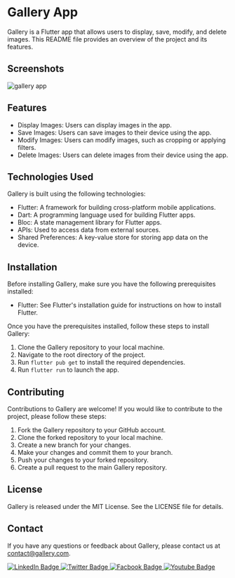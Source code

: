 # Gallery App

Gallery is a Flutter app that allows users to display, save, modify, and delete images. This README file provides an overview of the project and its features.
 
## Screenshots

![gallery app](https://user-images.githubusercontent.com/88144060/200284169-01a9a211-e1a9-48dc-b1df-9557ade8c918.png)

## Features

- Display Images: Users can display images in the app.
- Save Images: Users can save images to their device using the app.
- Modify Images: Users can modify images, such as cropping or applying filters.
- Delete Images: Users can delete images from their device using the app.

## Technologies Used

Gallery is built using the following technologies:

- Flutter: A framework for building cross-platform mobile applications.
- Dart: A programming language used for building Flutter apps.
- Bloc: A state management library for Flutter apps.
- APIs: Used to access data from external sources.
- Shared Preferences: A key-value store for storing app data on the device.

## Installation

Before installing Gallery, make sure you have the following prerequisites installed:

- Flutter: See Flutter's installation guide for instructions on how to install Flutter.

Once you have the prerequisites installed, follow these steps to install Gallery:

1. Clone the Gallery repository to your local machine.
2. Navigate to the root directory of the project.
3. Run `flutter pub get` to install the required dependencies.
4. Run `flutter run` to launch the app.

## Contributing

Contributions to Gallery are welcome! If you would like to contribute to the project, please follow these steps:

1. Fork the Gallery repository to your GitHub account.
2. Clone the forked repository to your local machine.
3. Create a new branch for your changes.
4. Make your changes and commit them to your branch.
5. Push your changes to your forked repository.
6. Create a pull request to the main Gallery repository.

## License

Gallery is released under the MIT License. See the LICENSE file for details.

## Contact

If you have any questions or feedback about Gallery, please contact us at contact@gallery.com.

<div id="badges">
  <a href="https://www.linkedin.com/in/abdulrahman-hatem-64780a210">
    <img src="https://img.shields.io/badge/LinkedIn-blue?style=for-the-badge&logo=linkedin&logoColor=white" alt="LinkedIn Badge"/>
  </a>
  <a href="https://twitter.com/Abdelra87827997">
    <img src="https://img.shields.io/badge/Twitter-blue?style=for-the-badge&logo=twitter&logoColor=white" alt="Twitter Badge"/>
  </a>
  <a href="https://www.facebook.com/abdalrahman.hatem.338">
    <img src="https://img.shields.io/badge/Facbook-blue?style=for-the-badge&logo=facebook&logoColor=white" alt="Facbook Badge"/>
  </a>
   <a href="https://www.youtube.com/@alihatem5061/featured">
    <img src="https://img.shields.io/badge/YouTube-red?style=for-the-badge&logo=youtube&logoColor=white" alt="Youtube Badge"/>
  </a>
</div>
